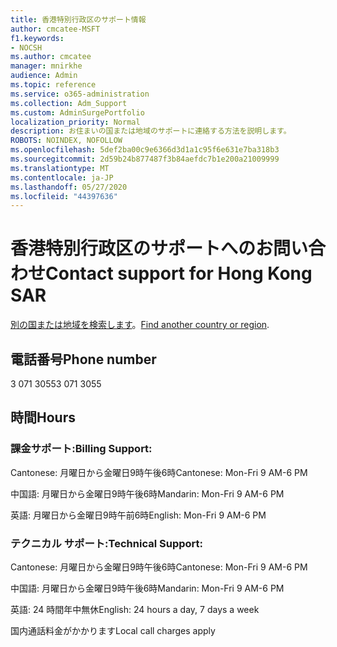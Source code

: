 ```yaml
---
title: 香港特別行政区のサポート情報
author: cmcatee-MSFT
f1.keywords:
- NOCSH
ms.author: cmcatee
manager: mnirkhe
audience: Admin
ms.topic: reference
ms.service: o365-administration
ms.collection: Adm_Support
ms.custom: AdminSurgePortfolio
localization_priority: Normal
description: お住まいの国または地域のサポートに連絡する方法を説明します。
ROBOTS: NOINDEX, NOFOLLOW
ms.openlocfilehash: 5def2ba00c9e6366d3d1a1c95f6e631e7ba318b3
ms.sourcegitcommit: 2d59b24b877487f3b84aefdc7b1e200a21009999
ms.translationtype: MT
ms.contentlocale: ja-JP
ms.lasthandoff: 05/27/2020
ms.locfileid: "44397636"
---
```

# <a name="contact-support-for-hong-kong-sar"></a><span data-ttu-id="2099b-103">香港特別行政区のサポートへのお問い合わせ</span><span class="sxs-lookup"><span data-stu-id="2099b-103">Contact support for Hong Kong SAR</span></span>

<span data-ttu-id="2099b-104">[別の国または地域を検索します](../contact-support-for-business-products.md)。</span><span class="sxs-lookup"><span data-stu-id="2099b-104">[Find another country or region](../contact-support-for-business-products.md).</span></span>

## <a name="phone-number"></a><span data-ttu-id="2099b-105">電話番号</span><span class="sxs-lookup"><span data-stu-id="2099b-105">Phone number</span></span>
<span data-ttu-id="2099b-106">3 071 3055</span><span class="sxs-lookup"><span data-stu-id="2099b-106">3 071 3055</span></span>

## <a name="hours"></a><span data-ttu-id="2099b-107">時間</span><span class="sxs-lookup"><span data-stu-id="2099b-107">Hours</span></span>
### <a name="billing-support"></a><span data-ttu-id="2099b-108">課金サポート:</span><span class="sxs-lookup"><span data-stu-id="2099b-108">Billing Support:</span></span>

<span data-ttu-id="2099b-109">Cantonese: 月曜日から金曜日9時午後6時</span><span class="sxs-lookup"><span data-stu-id="2099b-109">Cantonese: Mon-Fri 9 AM-6 PM</span></span>

<span data-ttu-id="2099b-110">中国語: 月曜日から金曜日9時午後6時</span><span class="sxs-lookup"><span data-stu-id="2099b-110">Mandarin: Mon-Fri 9 AM-6 PM</span></span>

<span data-ttu-id="2099b-111">英語: 月曜日から金曜日9時午前6時</span><span class="sxs-lookup"><span data-stu-id="2099b-111">English: Mon-Fri 9 AM-6 PM</span></span>

### <a name="technical-support"></a><span data-ttu-id="2099b-112">テクニカル サポート:</span><span class="sxs-lookup"><span data-stu-id="2099b-112">Technical Support:</span></span>

<span data-ttu-id="2099b-113">Cantonese: 月曜日から金曜日9時午後6時</span><span class="sxs-lookup"><span data-stu-id="2099b-113">Cantonese: Mon-Fri 9 AM-6 PM</span></span>

<span data-ttu-id="2099b-114">中国語: 月曜日から金曜日9時午後6時</span><span class="sxs-lookup"><span data-stu-id="2099b-114">Mandarin: Mon-Fri 9 AM-6 PM</span></span>

<span data-ttu-id="2099b-115">英語: 24 時間年中無休</span><span class="sxs-lookup"><span data-stu-id="2099b-115">English: 24 hours a day, 7 days a week</span></span>

<span data-ttu-id="2099b-116">国内通話料金がかかります</span><span class="sxs-lookup"><span data-stu-id="2099b-116">Local call charges apply</span></span>
